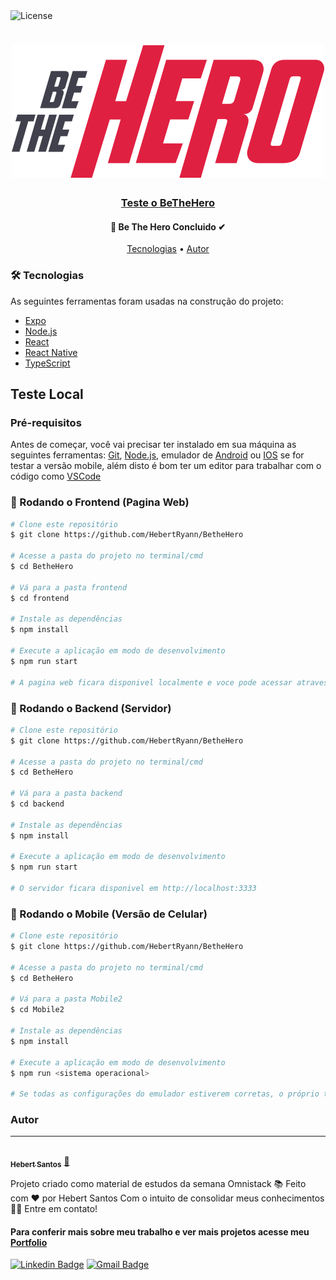 <img alt="License" src="https://img.shields.io/badge/license-MIT-brightgreen">

<h1 align="center">
  <img alt="BeTheHero" title="#BeTheHero" src="./frontend/src/assets/logo.svg" />
</h1>

<h3 align="center">
    <a href="https://hebertryann.github.io/react-gh-pages/#/">Teste o BeTheHero</a>
</h3>
<p align="center"Plataforma para auxiliar ongs a compartilhar seus casos, junto a versão mobile onde os usuario podem ver todos os casos de varias ongs e ajuda-lás</p>

<h4 align="center"> 
🚀 Be The Hero Concluido ✔
</h4>


<p align="center">
 <a href="#-tecnologias">Tecnologias</a> • 
 <a href="#autor">Autor</a>
</p>

### 🛠 Tecnologias

As seguintes ferramentas foram usadas na construção do projeto:

- [Expo](https://expo.io/)
- [Node.js](https://nodejs.org/en/)
- [React](https://pt-br.reactjs.org/)
- [React Native](https://reactnative.dev/)
- [TypeScript](https://www.typescriptlang.org/)

## Teste Local
### Pré-requisitos

Antes de começar, você vai precisar ter instalado em sua máquina as seguintes ferramentas:
[Git](https://git-scm.com), [Node.js](https://nodejs.org/en/), emulador de [Android](https://developer.android.com/studio?gclid=CjwKCAjw9aiIBhA1EiwAJ_GTStd8tz8foy4o_PDDNqiq8txvaezV85U-1nzzU-EYL_TIbn-5RmVYwxoCzwYQAvD_BwE&gclsrc=aw.ds) ou [IOS](https://developer.apple.com/xcode/) se for testar a versão mobile,
além disto é bom ter um editor para trabalhar com o código como [VSCode](https://code.visualstudio.com/)

### 🎲 Rodando o Frontend (Pagina Web)

```bash
# Clone este repositório
$ git clone https://github.com/HebertRyann/BetheHero

# Acesse a pasta do projeto no terminal/cmd
$ cd BetheHero

# Vá para a pasta frontend
$ cd frontend

# Instale as dependências
$ npm install

# Execute a aplicação em modo de desenvolvimento
$ npm run start

# A pagina web ficara disponivel localmente e voce pode acessar atraves de <http://localhost:3000>
```

### 🎲 Rodando o Backend (Servidor)

```bash
# Clone este repositório
$ git clone https://github.com/HebertRyann/BetheHero

# Acesse a pasta do projeto no terminal/cmd
$ cd BetheHero

# Vá para a pasta backend
$ cd backend

# Instale as dependências
$ npm install

# Execute a aplicação em modo de desenvolvimento
$ npm run start

# O servidor ficara disponivel em http://localhost:3333
```

### 🎲 Rodando o Mobile (Versão de Celular)

```bash
# Clone este repositório
$ git clone https://github.com/HebertRyann/BetheHero

# Acesse a pasta do projeto no terminal/cmd
$ cd BetheHero

# Vá para a pasta Mobile2
$ cd Mobile2

# Instale as dependências
$ npm install

# Execute a aplicação em modo de desenvolvimento
$ npm run <sistema operacional>

# Se todas as configurações do emulador estiverem corretas, o próprio terminal vai identificar o emulador e vai  automaticamente  iniciar e instalar o apk e outras dependências necessárias para utilizar o aplicativo, apos a instalação o aplicativo estará pronto para ser utilizado
```

### Autor
---

<a href="https://www.linkedin.com/in/hebertryansantos/">
 <img style="border-radius: 50%;" src="https://avatars.githubusercontent.com/u/58072948?v=4" width="100px;" alt=""/>
 <br />
 <sub><b>Hebert Santos</b></sub></a> <a href="https://www.linkedin.com/in/hebertryansantos/" title="Perfil">🚀</a>

Projeto criado como material de estudos da semana Omnistack 📚
Feito com ❤️ por Hebert Santos Com o intuito de consolidar meus conhecimentos 👋🏽 Entre em contato!
#### Para conferir mais sobre meu trabalho e ver mais projetos acesse meu [Portfolio](https://hebertryann.github.io/portfolio/)

[![Linkedin Badge](https://img.shields.io/badge/-Hebert-blue?style=flat-square&logo=Linkedin&logoColor=white&link=https://www.linkedin.com/in/hebertryansantos/)](https://www.linkedin.com/in/hebertryansantos/) 
[![Gmail Badge](https://img.shields.io/badge/-hebertryann40@gmail.com-c14438?style=flat-square&logo=Gmail&logoColor=white&link=mailto:hebertryann40@gmail.com)](mailto:hebertryann40@gmail.com)
